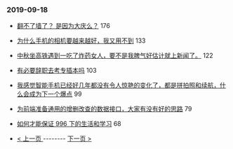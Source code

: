 ### 2019-09-18 
- [翻不了墙了？ 是因为大庆么？](https://www.v2ex.com/t/601778) 176
- [为什么手机的相机要越来越好，我又用不到](https://www.v2ex.com/t/601735) 133
- [中秋坐高铁遇到一吃了炸药女人，要不是我脾气好估计就上新闻了。](https://www.v2ex.com/t/601782) 122
- [有必要辞职去考专插本吗](https://www.v2ex.com/t/601842) 103
- [我感觉智能手机已经好几年都没有令人惊艳的变化了，都是拼拍照和续航，什么会成为下一个爆点](https://www.v2ex.com/t/601677) 99
- [为前端准备通用的增删改查的数据接口，大家有没有好的思路](https://www.v2ex.com/t/601728) 79
- [如何才能保证 996 下的生活和学习](https://www.v2ex.com/t/601731) 68 

- [ < 上一页 ](https://github.com/able8/v2ex-hot-record/blob/master/2019-09-17.md) -------- [ 下一页 > ](https://github.com/able8/v2ex-hot-record/blob/master/2019-09-19.md)